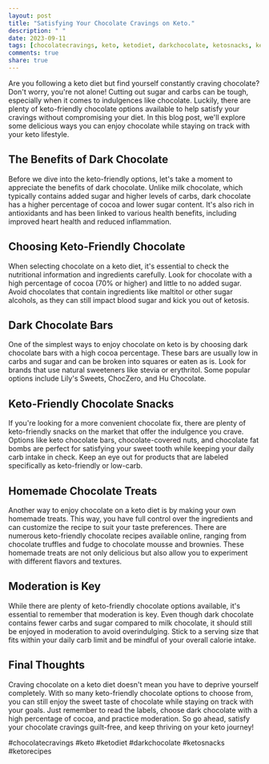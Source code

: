 ```yaml
---
layout: post
title: "Satisfying Your Chocolate Cravings on Keto."
description: " "
date: 2023-09-11
tags: [chocolatecravings, keto, ketodiet, darkchocolate, ketosnacks, ketorecipes]
comments: true
share: true
---
```


Are you following a keto diet but find yourself constantly craving chocolate? Don't worry, you're not alone! Cutting out sugar and carbs can be tough, especially when it comes to indulgences like chocolate. Luckily, there are plenty of keto-friendly chocolate options available to help satisfy your cravings without compromising your diet. In this blog post, we'll explore some delicious ways you can enjoy chocolate while staying on track with your keto lifestyle.

## The Benefits of Dark Chocolate

Before we dive into the keto-friendly options, let's take a moment to appreciate the benefits of dark chocolate. Unlike milk chocolate, which typically contains added sugar and higher levels of carbs, dark chocolate has a higher percentage of cocoa and lower sugar content. It's also rich in antioxidants and has been linked to various health benefits, including improved heart health and reduced inflammation.

## Choosing Keto-Friendly Chocolate

When selecting chocolate on a keto diet, it's essential to check the nutritional information and ingredients carefully. Look for chocolate with a high percentage of cocoa (70% or higher) and little to no added sugar. Avoid chocolates that contain ingredients like maltitol or other sugar alcohols, as they can still impact blood sugar and kick you out of ketosis.

## Dark Chocolate Bars

One of the simplest ways to enjoy chocolate on keto is by choosing dark chocolate bars with a high cocoa percentage. These bars are usually low in carbs and sugar and can be broken into squares or eaten as is. Look for brands that use natural sweeteners like stevia or erythritol. Some popular options include Lily's Sweets, ChocZero, and Hu Chocolate.

## Keto-Friendly Chocolate Snacks

If you're looking for a more convenient chocolate fix, there are plenty of keto-friendly snacks on the market that offer the indulgence you crave. Options like keto chocolate bars, chocolate-covered nuts, and chocolate fat bombs are perfect for satisfying your sweet tooth while keeping your daily carb intake in check. Keep an eye out for products that are labeled specifically as keto-friendly or low-carb.

## Homemade Chocolate Treats

Another way to enjoy chocolate on a keto diet is by making your own homemade treats. This way, you have full control over the ingredients and can customize the recipe to suit your taste preferences. There are numerous keto-friendly chocolate recipes available online, ranging from chocolate truffles and fudge to chocolate mousse and brownies. These homemade treats are not only delicious but also allow you to experiment with different flavors and textures.

## Moderation is Key

While there are plenty of keto-friendly chocolate options available, it's essential to remember that moderation is key. Even though dark chocolate contains fewer carbs and sugar compared to milk chocolate, it should still be enjoyed in moderation to avoid overindulging. Stick to a serving size that fits within your daily carb limit and be mindful of your overall calorie intake.

## Final Thoughts

Craving chocolate on a keto diet doesn't mean you have to deprive yourself completely. With so many keto-friendly chocolate options to choose from, you can still enjoy the sweet taste of chocolate while staying on track with your goals. Just remember to read the labels, choose dark chocolate with a high percentage of cocoa, and practice moderation. So go ahead, satisfy your chocolate cravings guilt-free, and keep thriving on your keto journey!

#chocolatecravings #keto #ketodiet #darkchocolate #ketosnacks #ketorecipes